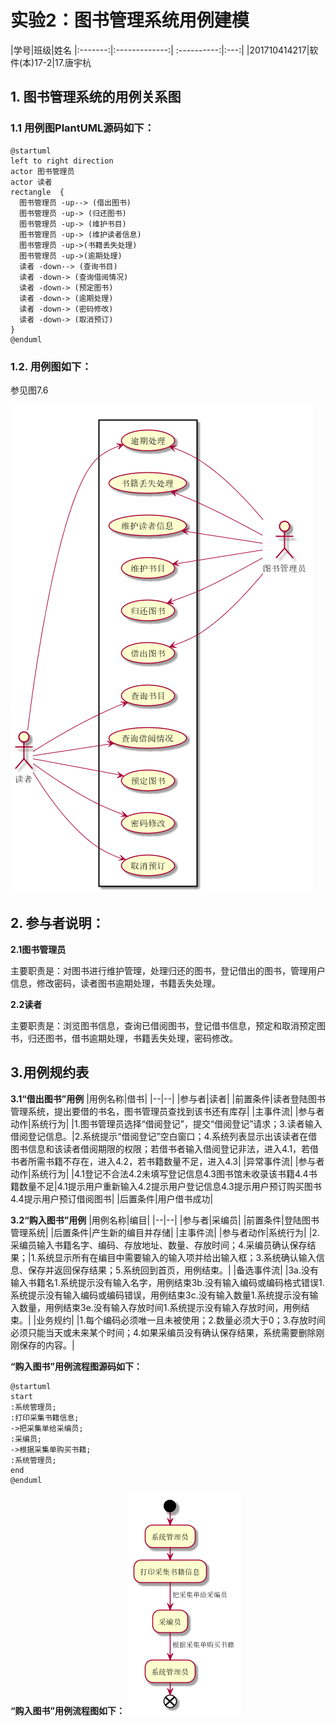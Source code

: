 # 实验2：图书管理系统用例建模
|学号|班级|姓名
|:-------:|:-------------:| :----------:|:---:|
|201710414217|软件(本)17-2|17.唐宇杭
## 1. 图书管理系统的用例关系图

### 1.1 用例图PlantUML源码如下：

``` usecase
@startuml
left to right direction
actor 图书管理员
actor 读者
rectangle  {
  图书管理员 -up--> (借出图书)
  图书管理员 -up-> (归还图书)
  图书管理员 -up-> (维护书目)
  图书管理员 -up-> (维护读者信息)
  图书管理员 -up->(书籍丢失处理)
  图书管理员 -up->(逾期处理)
  读者 -down--> (查询书目)
  读者 -down-> (查询借阅情况)
  读者 -down-> (预定图书)
  读者 -down-> (逾期处理)
  读者 -down-> (密码修改)
  读者 -down-> (取消预订)
}
@enduml
```


### 1.2. 用例图如下：

参见图7.6

![usecase](./usecase.png)

## 2. 参与者说明：

**2.1图书管理员**

主要职责是：对图书进行维护管理，处理归还的图书，登记借出的图书，管理用户信息，修改密码，读者图书逾期处理，书籍丢失处理。

**2.2读者**

主要职责是：浏览图书信息，查询已借阅图书，登记借书信息，预定和取消预定图书，归还图书，借书逾期处理，书籍丢失处理，密码修改。

## 3.用例规约表
**3.1“借出图书”用例**
|用例名称|借书|
|--|--|
|参与者|读者|
|前置条件|读者登陆图书管理系统，提出要借的书名，图书管理员查找到该书还有库存|
|主事件流|
|参与者动作|系统行为|
|1.图书管理员选择“借阅登记”，提交“借阅登记”请求；3.读者输入借阅登记信息。|2.系统提示“借阅登记”空白窗口；4.系统列表显示出该读者在借图书信息和该读者借阅期限的权限；若借书者输入借阅登记非法，进入4.1，若借书者所需书籍不存在，进入4.2，若书籍数量不足，进入4.3|
|异常事件流|
|参与者动作|系统行为|
|4.1登记不合法4.2未填写登记信息4.3图书馆未收录该书籍4.4书籍数量不足|4.1提示用户重新输入4.2提示用户登记信息4.3提示用户预订购买图书4.4提示用户预订借阅图书|
|后置条件|用户借书成功|

**3.2“购入图书”用例**
|用例名称|编目|
|--|--|
|参与者|采编员|
|前置条件|登陆图书管理系统|
|后置条件|产生新的编目并存储|
|主事件流|
|参与者动作|系统行为|
|2.采编员输入书籍名字、编码、存放地址、数量、存放时间；4.采编员确认保存结果；|1.系统显示所有在编目中需要输入的输入项并给出输入框；3.系统确认输入信息、保存并返回保存结果；5.系统回到首页，用例结束。|
|备选事件流|
|3a.没有输入书籍名1.系统提示没有输入名字，用例结束3b.没有输入编码或编码格式错误1.系统提示没有输入编码或编码错误，用例结束3c.没有输入数量1.系统提示没有输入数量，用例结束3e.没有输入存放时间1.系统提示没有输入存放时间，用例结束。|
|业务规约|
|1.每个编码必须唯一且未被使用；2.数量必须大于0；3.存放时间必须只能当天或未来某个时间；4.如果采编员没有确认保存结果，系统需要删除刚刚保存的内容。|

**“购入图书”用例流程图源码如下：**
```
@startuml
start
:系统管理员;
:打印采集书籍信息;
->把采集单给采编员;
:采编员;
->根据采集单购买书籍;
:系统管理员;
end
@enduml
```
**“购入图书”用例流程图如下：**
![usecase1](./usecase1.png)